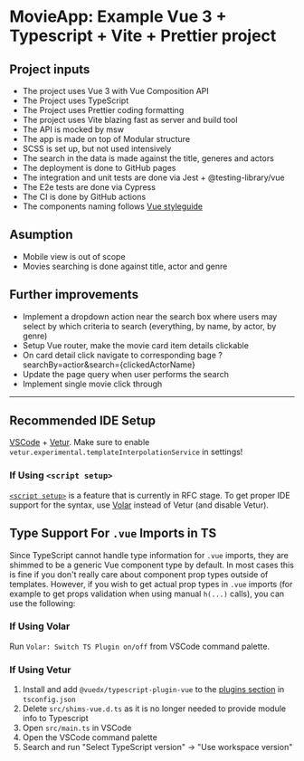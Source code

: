# MovieApp: Example Vue 3 + Typescript + Vite + Prettier project


## Project inputs

- The project uses Vue 3 with Vue Composition API
- The Project uses TypeScript 
- The Project uses Prettier coding formatting
- The project uses Vite blazing fast as server and build tool
- The API is mocked by msw
- The app is made on top of Modular structure
- SCSS is set up, but not used intensively
- The search in the data is made against the title, generes and actors
- The deployment is done to GitHub pages
- The integration and unit tests are done via Jest + @testing-library/vue
- The E2e tests are done via Cypress
- The CI is done by GitHub actions
- The components naming follows [Vue styleguide](https://v3.vuejs.org/style-guide/#base-component-names-strongly-recommended)

## Asumption

- Mobile view is out of scope
- Movies searching is done against title, actor and genre


## Further improvements

- Implement a dropdown action near the search box where users may select by which criteria to search (everything, by name, by actor, by genre)
- Setup Vue router, make the movie card item details clickable
- On card detail click navigate to corresponding bage ?searchBy=actior&search={clickedActorName}
- Update the page query when user performs the search
- Implement single movie click through



--------

## Recommended IDE Setup

[VSCode](https://code.visualstudio.com/) + [Vetur](https://marketplace.visualstudio.com/items?itemName=octref.vetur). Make sure to enable `vetur.experimental.templateInterpolationService` in settings!

### If Using `<script setup>`

[`<script setup>`](https://github.com/vuejs/rfcs/pull/227) is a feature that is currently in RFC stage. To get proper IDE support for the syntax, use [Volar](https://marketplace.visualstudio.com/items?itemName=johnsoncodehk.volar) instead of Vetur (and disable Vetur).

## Type Support For `.vue` Imports in TS

Since TypeScript cannot handle type information for `.vue` imports, they are shimmed to be a generic Vue component type by default. In most cases this is fine if you don't really care about component prop types outside of templates. However, if you wish to get actual prop types in `.vue` imports (for example to get props validation when using manual `h(...)` calls), you can use the following:

### If Using Volar

Run `Volar: Switch TS Plugin on/off` from VSCode command palette.

### If Using Vetur

1. Install and add `@vuedx/typescript-plugin-vue` to the [plugins section](https://www.typescriptlang.org/tsconfig#plugins) in `tsconfig.json`
2. Delete `src/shims-vue.d.ts` as it is no longer needed to provide module info to Typescript
3. Open `src/main.ts` in VSCode
4. Open the VSCode command palette
5. Search and run "Select TypeScript version" -> "Use workspace version"
